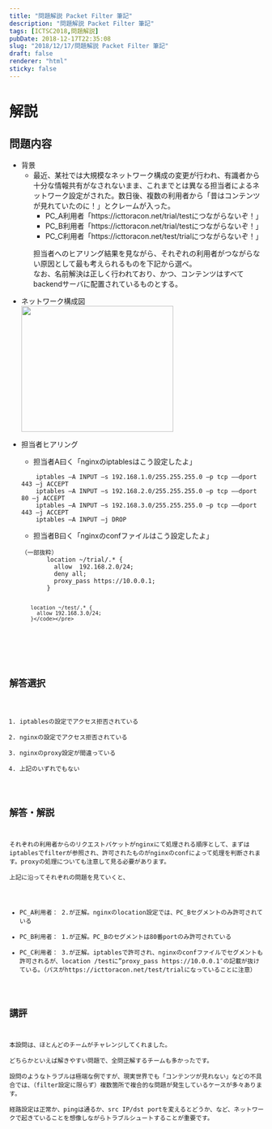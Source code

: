 ```yaml
---
title: "問題解説 Packet Filter 筆記"
description: "問題解説 Packet Filter 筆記"
tags: [ICTSC2018,問題解説]
pubDate: 2018-12-17T22:35:08
slug: "2018/12/17/問題解説 Packet Filter 筆記"
draft: false
renderer: "html"
sticky: false
---
```


<h1>解説</h1>
<h2>問題内容</h2>
<ul>
<li>背景
<ul>
<li>最近、某社では大規模なネットワーク構成の変更が行われ、有識者から十分な情報共有がなされないまま、これまでとは異なる担当者によるネットワーク設定がされた。数日後、複数の利用者から「昔はコンテンツが見れていたのに！」とクレームが入った。
<ul>
<li>PC_A利用者「https://icttoracon.net/trial/testにつながらないぞ！」</li>
<li>PC_B利用者「https://icttoracon.net/trial/testにつながらないぞ！」</li>
<li>PC_C利用者「https://icttoracon.net/test/trialにつながらないぞ！」</li>
</ul>
<p>担当者へのヒアリング結果を見ながら、それぞれの利用者がつながらない原因として最も考えられるものを下記から選べ。<br />
なお、名前解決は正しく行われており、かつ、コンテンツはすべてbackendサーバに配置されているものとする。</p>
</li>
</ul>
</li>
<li>
<p>ネットワーク構成図<br />
<img decoding="async" loading="lazy" src="/images/wp/2018/12/79acc258b94780e6c7c36885534a665b-300x248.png.webp" alt="" width="300" height="248" class="alignnone size-medium wp-image-2061" /></p>
</li>
<li>
<p>担当者ヒアリング</p>
<ul>
<li>担当者A曰く「nginxのiptablesはこう設定したよ」</li>
</ul>
<pre><code>    iptables –A INPUT –s 192.168.1.0/255.255.255.0 –p tcp ––dport 443 –j ACCEPT
    iptables –A INPUT –s 192.168.2.0/255.255.255.0 –p tcp ––dport 80 –j ACCEPT
    iptables –A INPUT –s 192.168.3.0/255.255.255.0 –p tcp ––dport 443 –j ACCEPT
    iptables –A INPUT –j DROP</code></pre>
<ul>
<li>担当者B曰く「nginxのconfファイルはこう設定したよ」</li>
</ul>
<pre><code>（一部抜粋）
       location ~/trial/.* {
         allow  192.168.2.0/24;
         deny all;
         proxy_pass https://10.0.0.1;
       }

       location ~/test/.* {
         allow 192.168.3.0/24;
       }</code></pre>
</li>
</ul>
<h2>解答選択</h2>
<ol>
<li>iptablesの設定でアクセス拒否されている</li>
<li>nginxの設定でアクセス拒否されている</li>
<li>nginxのproxy設定が間違っている</li>
<li>上記のいずれでもない</li>
</ol>
<h2>解答・解説</h2>
<p>それぞれの利用者からのリクエストパケットがnginxにて処理される順序として、まずはiptablesでfilterが参照され、許可されたものがnginxのconfによって処理を判断されます。proxyの処理についても注意して見る必要があります。<br />
上記に沿ってそれぞれの問題を見ていくと、</p>
<ul>
<li>PC_A利用者： 2.が正解。nginxのlocation設定では、PC_Bセグメントのみ許可されている</li>
<li>PC_B利用者： 1.が正解。PC_Bのセグメントは80番portのみ許可されている</li>
<li>PC_C利用者： 3.が正解。iptablesで許可され、nginxのconfファイルでセグメントも許可されるが、location /testに&#8221;proxy_pass https://10.0.0.1&#8243;の記載が抜けている。（パスがhttps://icttoracon.net/test/trialになっていることに注意）</li>
</ul>
<h2>講評</h2>
<p>本設問は、ほとんどのチームがチャレンジしてくれました。<br />
どちらかといえば解きやすい問題で、全問正解するチームも多かったです。<br />
設問のようなトラブルは極端な例ですが、現実世界でも「コンテンツが見れない」などの不具合では、（filter設定に限らず）複数箇所で複合的な問題が発生しているケースが多々あります。<br />
経路設定は正常か、pingは通るか、src IP/dst portを変えるとどうか、など、ネットワークで起きていることを想像しながらトラブルシュートすることが重要です。</p>
